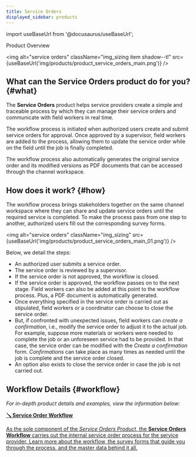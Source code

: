 ```yaml
---
title: Service Orders
displayed_sidebar: products
---
```


import useBaseUrl from '@docusaurus/useBaseUrl'; 

<span className="hero__title">Product Overview</span>
<br/>

<img alt="service orders" className="img_sizing item shadow--tl" src={useBaseUrl('img/products/product_service_orders_main.png')} />
<br/>

## What can the Service Orders product do for you? {#what}
The **Service Orders** product helps service providers create a simple and traceable process by which they can manage their service orders and communicate with field workers in real time.

The workflow process is initiated when authorized users create and submit service orders for approval. Once approved by a supervisor, field workers are added to the process, allowing them to update the service order while on the field until the job is finally completed.

The workflow process also automatically generates the original service order and its modified versions as PDF documents that can be accessed through the channel workspace.

## How does it work? {#how}
The workflow process brings stakeholders together on the same channel workspace where they can share and update service orders until the required service is completed. To make the process pass from one step to another, authorized users fill out the corresponding survey forms.

<img alt="service orders" className="img_sizing" src={useBaseUrl('img/products/product_service_orders_main_01.png')} />
<br/>

 Below, we detail the steps:
- An authorized user submits a service order.
- The service order is reviewed by a supervisor.
- If the service order is not approved, the workflow is closed.
- If the service order is approved, the workflow passes on to the next stage. Field workers can also be added at this point to the workflow process. Plus, a PDF document is automatically generated.
- Once everything specified in the service order is carried out as stipulated, field workers or a coordinator can choose to close the service order.
- But, if confronted with unexpected issues, field workers can _create a confirmation_, i.e., modify the service order to adjust it to the actual job. For example, suppose more materials or workers were needed to complete the job or an unforeseen service had to be provided. In that case, the service order can be modified with the _Create a confirmation_ form. _Confirmations_ can take place as many times as needed until the job is complete and the service order closed.
- An option also exists to close the service order in case the job is not carried out.

## Workflow Details {#workflow}
_For in-depth product details and examples, view the information below:_

<div className="container">
<div className="row">

<div className="col col--12 margin-bottom--lg">
<a className="card2 padding--lg cardContainer_qNfC" href="/docs/products/service_orders/workflow_overview">

<span className="hero__subtitle"><b>🪛 Service Order Workflow</b></span> 

As the sole component of the _Service Orders Product_, the **Service Orders Workflow** carries out the internal service order process for the service provider. Learn more about the workflow, the survey forms that guide you through the process, and the master data behind it all.

</a>
</div>
</div>
</div>
<br/>
